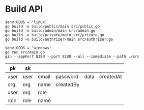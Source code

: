 # Build API

```
$env:GOOS = 'linux'
go build -o build/public/main src/public.go
go build -o build/admin/main src/admin.go
go build -o build/private/main src/private.go
go build -o build/authrizer/main src/authrizer.go

$env:GOOS = 'windows'
go run src/main.go
gin --appPort 8280 --port 8280 --all --immediate --path ./src
```

| pk   | sk   |       |           |      |           |
| ---- | ---- | ----- | --------- | ---- | --------- |
| user | user | email | password  | data | createdAt |
| org  | org  | name  | createdBy |      |           |
| user | org  | role  |           |      |           |
| role | role | name  |           |      |           |
